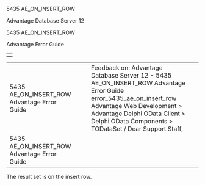 5435 AE\_ON\_INSERT\_ROW




Advantage Database Server 12  

5435 AE\_ON\_INSERT\_ROW

Advantage Error Guide

|  |
| --- |
|  |

|  |  |  |  |  |
| --- | --- | --- | --- | --- |
| 5435 AE\_ON\_INSERT\_ROW  Advantage Error Guide |  |  | Feedback on: Advantage Database Server 12 - 5435 AE\_ON\_INSERT\_ROW Advantage Error Guide error\_5435\_ae\_on\_insert\_row Advantage Web Development > Advantage Delphi OData Client > Delphi OData Components > TODataSet / Dear Support Staff, |  |
| 5435 AE\_ON\_INSERT\_ROW  Advantage Error Guide |  |  |  |  |

The result set is on the insert row.